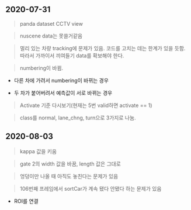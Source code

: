 ## 2020-07-31

> panda dataset CCTV view

> nuscene data는 못쓸거같음

> 멀리 있는 차량 tracking에 문제가 있음. 코드를 고치는 데는 한계가 있을 듯함. 따라서 가까이서 끼여들기 data를 확보해야 한다.

> numbering이 바뀜.
  - 다른 차에 가려서 numbering이 바뀌는 경우
  
  - 두 차가 붙어버려서 예측값이 서로 바뀌는 경우
  
> Activate 기준 다시보기(현재는 5번 valid하면 activate == 1)

> class를 normal, lane_chng, turn으로 3가지로 나눔.


## 2020-08-03

> kappa 값을 키움

> gate 2의 width 값을 바꿈, length 값은 그대로

> 엉덩이만 나올 때 아직도 놓친다는 문제가 있음

> 106번째 프레임에서 sortCar가 계속 됐다 안됐다 하는 문제가 있음
  - ROI를 연결
